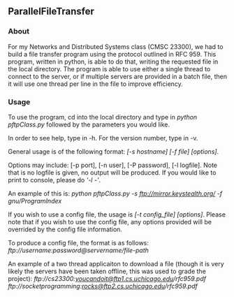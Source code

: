 ## ParallelFileTransfer


### About
For my Networks and Distributed Systems class (CMSC 23300), we had to build a file transfer program using the protocol outlined in RFC 959. This program, written in python, is able to do that, writing the requested file in the local directory. The program is able to use either a single thread to connect to the server, or if multiple servers are provided in a batch file, then it will use one thread per line in the file to improve efficiency.

### Usage
To use the program, cd into the local directory and type in *python pftpClass.py* followed by the parameters you would like.

In order to see help, type in -h. For the version number, type in -v.

General usage is of the following format: *[-s hostname] [-f file] [options]*.

Options may include:
[-p port], [-n user], [-P password], [-l logfile]. Note that is no logfile is given, no output will be produced. If you would like to print to console, please do *'-l -'*.

An example of this is: 
*python pftpClass.py -s ftp://mirror.keystealth.org/ -f gnu/ProgramIndex*

If you wish to use a config file, the usage is *[-t config_file] [options]*. Please note that if you wish to use the config file, any options provided will be overrided by the config file information.

To produce a config file, the format is as follows:
*ftp://username:password@servername/file-path*

An example of a two thread applicaiton to download a file (though it is very likely the servers have been taken offline, this was used to grade the project):
*ftp://cs23300:youcandoit@ftp1.cs.uchicago.edu/rfc959.pdf*
*ftp://socketprogramming:rocks@ftp2.cs.uchicago.edu/rfc959.pdf*